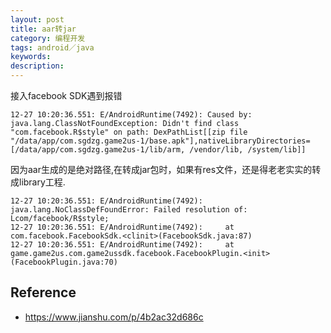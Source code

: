 ```yaml
---
layout: post
title: aar转jar
category: 编程开发
tags: android／java
keywords: 
description: 
---
```


接入facebook SDK遇到报错

```
12-27 10:20:36.551: E/AndroidRuntime(7492): Caused by: java.lang.ClassNotFoundException: Didn't find class "com.facebook.R$style" on path: DexPathList[[zip file "/data/app/com.sgdzg.game2us-1/base.apk"],nativeLibraryDirectories=[/data/app/com.sgdzg.game2us-1/lib/arm, /vendor/lib, /system/lib]]
```

因为aar生成的是绝对路径,在转成jar包时，如果有res文件，还是得老老实实的转成library工程.

```
12-27 10:20:36.551: E/AndroidRuntime(7492): java.lang.NoClassDefFoundError: Failed resolution of: Lcom/facebook/R$style;
12-27 10:20:36.551: E/AndroidRuntime(7492): 	at com.facebook.FacebookSdk.<clinit>(FacebookSdk.java:87)
12-27 10:20:36.551: E/AndroidRuntime(7492): 	at game.game2us.com.game2ussdk.facebook.FacebookPlugin.<init>(FacebookPlugin.java:70)

```

#### 

## Reference

* <https://www.jianshu.com/p/4b2ac32d686c>